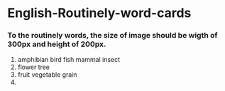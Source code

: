 # English-Routinely-word-cards

### To the routinely words, the size of image should be wigth of 300px and height of 200px.




1. amphibian bird fish mammal insect
2. flower tree
3. fruit vegetable grain
4. 